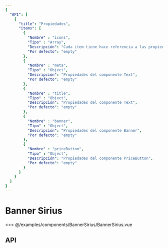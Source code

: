 ```yaml
---
{
  "API": [
    {
      "title": "Propiedades",
      "items": [
        {
          "Nombre" : "icons",
          "Tipo" : "Array",
          "Descripción": "Cada item tiene hace referencia a las propiedades del componente Button",
          "Por defecto": "empty"
        },                                                             
        {
          "Nombre" : "meta",
          "Tipo" : "Object",
          "Descripción": "Propiedades del componente Text",
          "Por defecto": "empty"
        },                                                             
        {
          "Nombre" : "title",
          "Tipo" : "Object",
          "Descripción": "Propiedades del componente Text",
          "Por defecto": "empty"
        },                                                             
        {
          "Nombre" : "banner",
          "Tipo" : "Object",
          "Descripción": "Propiedades del componente Banner",
          "Por defecto": "empty"
        },                                                             
        {
          "Nombre" : "priceButton",
          "Tipo" : "Object",
          "Descripción": "Propiedades del componente PriceButton",
          "Por defecto": "empty"
        }                                                                
      ] 
    }
  ]
}
---
```


# Banner Sirius


<Preview>
  <template slot="demo">
    <components-BannerSirius-BannerSirius />
  </template>
  
  <<< @/examples/components/BannerSirius/BannerSirius.vue
</Preview>
  
## API

<Api />

